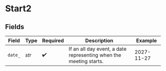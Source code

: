 # Start2


## Fields

| Field                                                             | Type                                                              | Required                                                          | Description                                                       | Example                                                           |
| ----------------------------------------------------------------- | ----------------------------------------------------------------- | ----------------------------------------------------------------- | ----------------------------------------------------------------- | ----------------------------------------------------------------- |
| `date_`                                                           | *str*                                                             | :heavy_check_mark:                                                | If an all day event, a date representing when the meeting starts. | 2027-11-27                                                        |